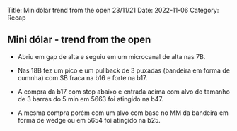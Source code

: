 Title: Minidólar trend from the open 23/11/21
Date: 2022-11-06
Category: Recap

## Mini dólar - trend from the open

* Abriu em gap de alta e seguiu em um microcanal de alta nas 7B.

* Nas 18B fez um pico e um pullback de 3 puxadas (bandeira em forma de cumnha) com SB fraca na b16 e forte na b17.

* A compra da b17 com stop abaixo e entrada acima com alvo do tamanho de 3 barras do 5 min  em 5663 foi atingido na b47.

* A mesma compra porém com um alvo com base no MM da bandeira em forma de wedge ou em 5654 foi atingido na b25.
